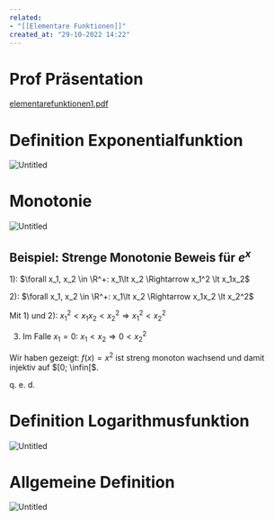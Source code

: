 ```yaml
---
related:
- "[[Elementare Funktionen]]"
created_at: "29-10-2022 14:22"
---
```



# Prof Präsentation

[elementarefunktionen1.pdf](elementarefunktionen1.pdf)

# Definition Exponentialfunktion

![Untitled](Untitled%2072.png)

# Monotonie

![Untitled](Untitled%201%209.png)

## Beispiel: Strenge Monotonie Beweis für $e^x$

1):   $\forall x_1, x_2 \in \R^+: x_1\lt x_2 \Rightarrow x_1^2 \lt x_1x_2$

2):   $\forall x_1, x_2 \in \R^+: x_1\lt x_2 \Rightarrow x_1x_2 \lt x_2^2$

Mit 1) und 2):    $x_1^2 \lt x_1x_2\lt x_2^2 \Rightarrow x_1^2\lt x_2^2$

3)    Im Falle $x_1=0$:   $x_1\lt x_2 \Rightarrow 0 \lt x_2^2$

Wir haben gezeigt: $f(x)=x^2$ ist streng monoton wachsend und damit injektiv auf $[0; \infin[$. 

q. e. d.

# Definition Logarithmusfunktion

![Untitled](Untitled%202%208.png)

# Allgemeine Definition

![Untitled](Untitled%203%206.png)